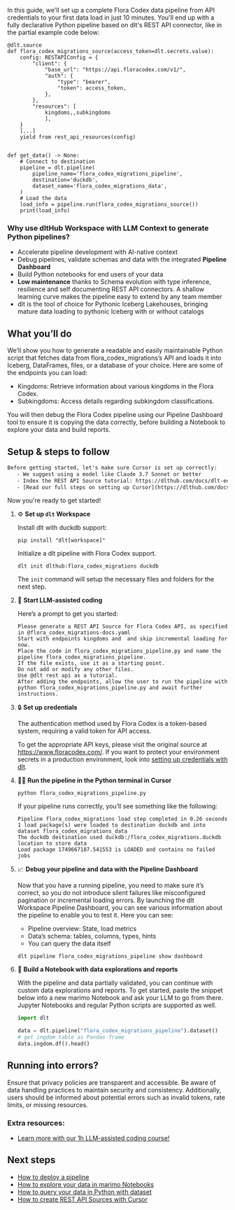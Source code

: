 In this guide, we'll set up a complete Flora Codex data pipeline from API credentials to your first data load in just 10 minutes. You'll end up with a fully declarative Python pipeline based on dlt's REST API connector, like in the partial example code below:

```python-outcome
@dlt.source
def flora_codex_migrations_source(access_token=dlt.secrets.value):
    config: RESTAPIConfig = {
        "client": {
            "base_url": "https://api.floracodex.com/v1/",
            "auth": {
                "type": "bearer",
                "token": access_token,
            },
        },
        "resources": [
            kingdoms,,subkingdoms
            ],
    }
    [...]
    yield from rest_api_resources(config)


def get_data() -> None:
    # Connect to destination
    pipeline = dlt.pipeline(
        pipeline_name='flora_codex_migrations_pipeline',
        destination='duckdb',
        dataset_name='flora_codex_migrations_data', 
    )
    # Load the data
    load_info = pipeline.run(flora_codex_migrations_source())
    print(load_info) 
```

### Why use dltHub Workspace with LLM Context to generate Python pipelines?

- Accelerate pipeline development with AI-native context
- Debug pipelines, validate schemas and data with the integrated **Pipeline Dashboard**
- Build Python notebooks for end users of your data
- **Low maintenance** thanks to Schema evolution with type inference, resilience and self documenting REST API connectors. A shallow learning curve makes the pipeline easy to extend by any team member
- dlt is the tool of choice for Pythonic Iceberg Lakehouses, bringing mature data loading to pythonic Iceberg with or without catalogs

## What you’ll do

We’ll show you how to generate a readable and easily maintainable Python script that fetches data from flora_codex_migrations’s API and loads it into Iceberg, DataFrames, files, or a database of your choice. Here are some of the endpoints you can load:

- Kingdoms: Retrieve information about various kingdoms in the Flora Codex.
- Subkingdoms: Access details regarding subkingdom classifications.

You will then debug the Flora Codex pipeline using our Pipeline Dashboard tool to ensure it is copying the data correctly, before building a Notebook to explore your data and build reports.

## Setup & steps to follow

```default
Before getting started, let's make sure Cursor is set up correctly:
   - We suggest using a model like Claude 3.7 Sonnet or better
   - Index the REST API Source tutorial: https://dlthub.com/docs/dlt-ecosystem/verified-sources/rest_api/ and add it to context as **@dlt rest api**
   - [Read our full steps on setting up Cursor](https://dlthub.com/docs/dlt-ecosystem/llm-tooling/cursor-restapi#23-configuring-cursor-with-documentation)
```

Now you're ready to get started!

1. ⚙️ **Set up `dlt` Workspace**
    
    Install dlt with duckdb support:
    ```shell
    pip install "dlt[workspace]"
    ```

    Initialize a dlt pipeline with Flora Codex support.
    ```shell
    dlt init dlthub:flora_codex_migrations duckdb
    ```

    The `init` command will setup the necessary files and folders for the next step.
    
2. 🤠 **Start LLM-assisted coding**
    
    Here’s a prompt to get you started:
    
    ```prompt
    Please generate a REST API Source for Flora Codex API, as specified in @flora_codex_migrations-docs.yaml 
    Start with endpoints kingdoms and  and skip incremental loading for now. 
    Place the code in flora_codex_migrations_pipeline.py and name the pipeline flora_codex_migrations_pipeline. 
    If the file exists, use it as a starting point. 
    Do not add or modify any other files. 
    Use @dlt rest api as a tutorial. 
    After adding the endpoints, allow the user to run the pipeline with python flora_codex_migrations_pipeline.py and await further instructions.
    ```

    
3. 🔒 **Set up credentials** 
    
    The authentication method used by Flora Codex is a token-based system, requiring a valid token for API access.
    
    To get the appropriate API keys, please visit the original source at https://www.floracodex.com/.
    If you want to protect your environment secrets in a production environment, look into [setting up credentials with dlt](https://dlthub.com/docs/walkthroughs/add_credentials).
    
4. 🏃‍♀️ **Run the pipeline in the Python terminal in Cursor**
    
    ```shell
    python flora_codex_migrations_pipeline.py
    ```
    
    If your pipeline runs correctly, you’ll see something like the following:
    
    ```shell
    Pipeline flora_codex_migrations load step completed in 0.26 seconds
    1 load package(s) were loaded to destination duckdb and into dataset flora_codex_migrations_data
    The duckdb destination used duckdb:/flora_codex_migrations.duckdb location to store data
    Load package 1749667187.541553 is LOADED and contains no failed jobs
    ```
    
5. 📈 **Debug your pipeline and data with the Pipeline Dashboard**

    Now that you have a running pipeline, you need to make sure it’s correct, so you do not introduce silent failures like misconfigured pagination or incremental loading errors. By launching the dlt Workspace Pipeline Dashboard, you can see various information about the pipeline to enable you to test it. Here you can see:
    - Pipeline overview: State, load metrics
    - Data’s schema: tables, columns, types, hints
    - You can query the data itself
    
    ```shell
    dlt pipeline flora_codex_migrations_pipeline show dashboard
    ```
    
6. 🐍 **Build a Notebook with data explorations and reports**

    With the pipeline and data partially validated, you can continue with custom data explorations and reports. To get started, paste the snippet below into a new marimo Notebook and ask your LLM to go from there. Jupyter Notebooks and regular Python scripts are supported as well.

    
    ```python
    import dlt

   data = dlt.pipeline("flora_codex_migrations_pipeline").dataset()
   # get ingdom table as Pandas frame
   data.ingdom.df().head()
    ```

## Running into errors?

Ensure that privacy policies are transparent and accessible. Be aware of data handling practices to maintain security and consistency. Additionally, users should be informed about potential errors such as invalid tokens, rate limits, or missing resources.

### Extra resources:

- [Learn more with our 1h LLM-assisted coding course!](https://www.youtube.com/watch?v=GGid70rnJuM)

## Next steps

- [How to deploy a pipeline](https://dlthub.com/docs/walkthroughs/deploy-a-pipeline)
- [How to explore your data in marimo Notebooks](https://dlthub.com/docs/general-usage/dataset-access/marimo)
- [How to query your data in Python with dataset](https://dlthub.com/docs/general-usage/dataset-access/dataset)
- [How to create REST API Sources with Cursor](https://dlthub.com/docs/dlt-ecosystem/llm-tooling/cursor-restapi)
